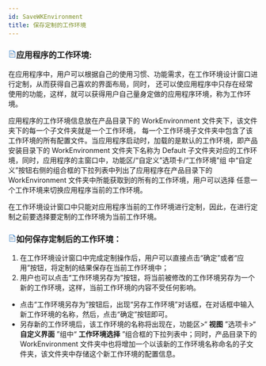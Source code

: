 ```yaml
---
id: SaveWKEnvironment
title: 保存定制的工作环境
---
```

### ![](../img/read.gif)应用程序的工作环境:

在应用程序中，用户可以根据自己的使用习惯、功能需求，在工作环境设计窗口进行定制，从而获得自己喜欢的界面布局，同时，
还可以使应用程序中只存在经常使用的功能，这样，就可以获得用户自己量身定做的应用程序环境，称为工作环境。

应用程序的工作环境信息放在产品目录下的 WorkEnvironment 文件夹下，该文件夹下的每一个子文件夹就是一个工作环境，
每一个工作环境子文件夹中包含了该工作环境的所有配置文件。当应用程序启动时，加载的是默认的工作环境，即产品安装目录下的 WorkEnvironment
文件夹下名称为 Default 子文件夹对应的工作环境，同时，应用程序的主窗口中，功能区/“自定义”选项卡/“工作环境”组
中“自定义”按钮右侧的组合框的下拉列表中列出了应用程序在产品目录下的 WorkEnvironment 文件夹中所能获取到的所有的工作环境，用户可以选择
任意一个工作环境来切换应用程序当前的工作环境。

在工作环境设计窗口中只能对应用程序当前的工作环境进行定制，因此，在进行定制之前要选择要定制的工作环境为当前工作环境。

### ![](../img/read.gif)如何保存定制后的工作环境：

  1. 在工作环境设计窗口中完成定制操作后，用户可以直接点击“确定”或者“应用”按钮，将定制的结果保存在当前工作环境中；
  2. 用户也可以点击“工作环境另存为”按钮，将当前被修改的工作环境另存为一个新的工作环境，这样，当前工作环境的内容不受任何影响。
  * 点击“工作环境另存为”按钮后，出现“另存工作环境”对话框，在对话框中输入新工作环境的名称，然后，点击“确定”按钮即可。
  * 另存新的工作环境后，该工作环境的名称将出现在，功能区>“ **视图** ”选项卡>“ **自定义界面** ”组中“ **工作环境选择** ”组合框的下拉列表中；同时，产品目录下的 WorkEnvironment 文件夹中也将增加一个以该新的工作环境名称命名的子文件夹，该文件夹中存储这个新工作环境的配置信息。

